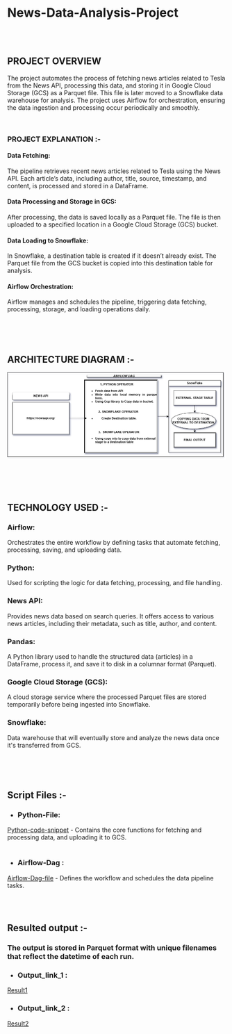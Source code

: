 # News-Data-Analysis-Project




  <br>
  <br>
   

## PROJECT OVERVIEW

The project automates the process of fetching news articles related to Tesla from the News API, processing this data, and storing it in Google Cloud Storage (GCS) as a Parquet file. This file is later moved to a Snowflake data warehouse for analysis. The project uses Airflow for orchestration, ensuring the data ingestion and processing occur periodically and smoothly.

 <br>




### PROJECT EXPLANATION :-  


#### Data Fetching: 
The pipeline retrieves recent news articles related to Tesla using the News API. Each article’s data, including author, title, source, timestamp, and content, is processed and stored in a DataFrame.

#### Data Processing and Storage in GCS:

After processing, the data is saved locally as a Parquet file.
The file is then uploaded to a specified location in a Google Cloud Storage (GCS) bucket.

#### Data Loading to Snowflake:

In Snowflake, a destination table is created if it doesn’t already exist.
The Parquet file from the GCS bucket is copied into this destination table for analysis.

#### Airflow Orchestration:
Airflow manages and schedules the pipeline, triggering data fetching, processing, storage, and loading operations daily.

  
  
  
   
   
      


     

  
























<br>
<br>
<br>

## ARCHITECTURE DIAGRAM :-

![Project Architecture](NEWS_DATA_ANALYSIS_ARCHITECTURE.png)  










<br>
<br>
<br>

## TECHNOLOGY USED :-

<h3>Airflow:</h3>

Orchestrates the entire workflow by defining tasks that automate fetching, processing, saving, and uploading data.

<h3>Python:</h3>

Used for scripting the logic for data fetching, processing, and file handling.

<h3>News API:</h3>

Provides news data based on search queries. It offers access to various news articles, including their metadata, such as title, author, and content.

<h3>Pandas:</h3>

A Python library used to handle the structured data (articles) in a DataFrame, process it, and save it to disk in a columnar format (Parquet).

<h3>Google Cloud Storage (GCS):</h3>

A cloud storage service where the processed Parquet files are stored temporarily before being ingested into Snowflake.

<h3>Snowflake:</h3>

Data warehouse that will eventually store and analyze the news data once it's transferred from GCS.











<br>
<br>
<br>



## Script Files  :-
* <h3>Python-File:
[Python-code-snippet](prac2.py) - Contains the core functions for fetching and processing data, and uploading it to GCS. </h3>
 </br>
 </br>
 
 * <h3>Airflow-Dag :
  [Airflow-Dag-file](airflowjobprac.py) -  Defines the workflow and schedules the data pipeline tasks.  </h3>
  

  </br>
  </br>
  
## Resulted output :- 

<h3>The output is stored in Parquet format with unique filenames that reflect the datetime of each run.</h3>

 - <h3>Output_link_1 :</h3>
  [Result1](https://github.com/aadarsh786/News-Data-Analysis-Project/blob/main/SNOWFLAKE_PROJECT_PARQUET_FILES_run_20241105064621.parquet)

 - <h3>Output_link_2 :</h3>
  [Result2](https://github.com/aadarsh786/News-Data-Analysis-Project/blob/main/SNOWFLAKE_PROJECT_PARQUET_FILES_run_20241105064940.parquet)












